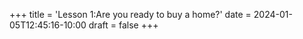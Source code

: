 +++
title = 'Lesson 1:Are you ready to buy a home?'
date = 2024-01-05T12:45:16-10:00
draft = false
+++


